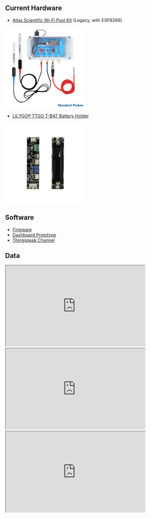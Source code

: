 ## Current Hardware

- [Atlas Scientific Wi-Fi Pool Kit](https://atlas-scientific.com/kits/wi-fi-pool-kit/) (Legacy, with ESP8266)

<a target="_blank" href="https://atlas-scientific.com/kits/wi-fi-pool-kit/"><img width="260" src="https://raw.githubusercontent.com/dirceu-jr/ambient-water-quality/master/readme_files/wi-fi-pk01.jpeg"></a>

- [LILYGO® TTGO T-BAT Battery Holder](https://pt.aliexpress.com/item/4001156737871.html)

<a target="_blank" href="https://pt.aliexpress.com/item/4001156737871.html"><img width="260" src="https://raw.githubusercontent.com/dirceu-jr/ambient-water-quality/master/readme_files/lilygo-ttgo-t-bat.webp"></a>

## Software

- [Firmware](https://github.com/dirceu-jr/ambient-water-quality/blob/master/firmware/legacy_pool_kit.ino)
- [Dashboard Prototype](https://dirceu-jr.github.io/ambient-water-quality/dashboard/)
- [Thingspeak Channel](https://thingspeak.com/channels/1643222/)

## Data

<iframe width="450" height="260" src="https://thingspeak.com/channels/1643222/charts/1?bgcolor=%23ffffff&color=%23d62020&dynamic=true&results=60&title=pH&type=line"></iframe>

<iframe width="450" height="260" src="https://thingspeak.com/channels/1643222/charts/2?bgcolor=%23ffffff&color=%23d62020&dynamic=true&results=60&title=ORP&type=line"></iframe>

<iframe width="450" height="260" src="https://thingspeak.com/channels/1643222/charts/3?bgcolor=%23ffffff&color=%23d62020&dynamic=true&results=60&title=Temp&type=line"></iframe>
